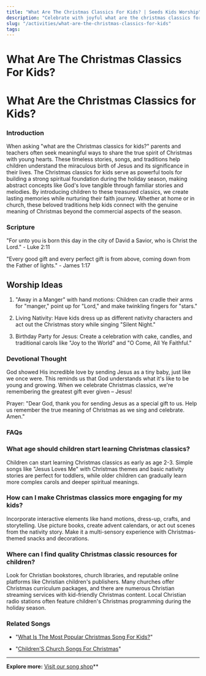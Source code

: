 ```yaml
---
title: "What Are The Christmas Classics For Kids? | Seeds Kids Worship"
description: "Celebrate with joyful what are the christmas classics for kids? featuring biblical Christmas themes. Holiday worship music for children and families."
slug: "/activities/what-are-the-christmas-classics-for-kids"
tags:
---
```


# What Are The Christmas Classics For Kids?

# What Are the Christmas Classics for Kids?
### Introduction
When asking "what are the Christmas classics for kids?" parents and teachers often seek meaningful ways to share the true spirit of Christmas with young hearts. These timeless stories, songs, and traditions help children understand the miraculous birth of Jesus and its significance in their lives. The Christmas classics for kids serve as powerful tools for building a strong spiritual foundation during the holiday season, making abstract concepts like God's love tangible through familiar stories and melodies. By introducing children to these treasured classics, we create lasting memories while nurturing their faith journey. Whether at home or in church, these beloved traditions help kids connect with the genuine meaning of Christmas beyond the commercial aspects of the season.

### Scripture
"For unto you is born this day in the city of David a Savior, who is Christ the Lord." - Luke 2:11

"Every good gift and every perfect gift is from above, coming down from the Father of lights." - James 1:17

## Worship Ideas
1. "Away in a Manger" with hand motions: Children can cradle their arms for "manger," point up for "Lord," and make twinkling fingers for "stars."

2. Living Nativity: Have kids dress up as different nativity characters and act out the Christmas story while singing "Silent Night."

3. Birthday Party for Jesus: Create a celebration with cake, candles, and traditional carols like "Joy to the World" and "O Come, All Ye Faithful."

### Devotional Thought
God showed His incredible love by sending Jesus as a tiny baby, just like we once were. This reminds us that God understands what it's like to be young and growing. When we celebrate Christmas classics, we're remembering the greatest gift ever given – Jesus!

Prayer: "Dear God, thank you for sending Jesus as a special gift to us. Help us remember the true meaning of Christmas as we sing and celebrate. Amen."

### FAQs

### What age should children start learning Christmas classics?
Children can start learning Christmas classics as early as age 2-3. Simple songs like "Jesus Loves Me" with Christmas themes and basic nativity stories are perfect for toddlers, while older children can gradually learn more complex carols and deeper spiritual meanings.

### How can I make Christmas classics more engaging for my kids?
Incorporate interactive elements like hand motions, dress-up, crafts, and storytelling. Use picture books, create advent calendars, or act out scenes from the nativity story. Make it a multi-sensory experience with Christmas-themed snacks and decorations.

### Where can I find quality Christmas classic resources for children?
Look for Christian bookstores, church libraries, and reputable online platforms like Christian children's publishers. Many churches offer Christmas curriculum packages, and there are numerous Christian streaming services with kid-friendly Christmas content. Local Christian radio stations often feature children's Christmas programming during the holiday season.

### Related Songs

- "[What Is The Most Popular Christmas Song For Kids?](/activities/what-is-the-most-popular-christmas-song-for-kids/)"

- "[Children'S Church Songs For Christmas](/activities/children-s-church-songs-for-christmas/)"

---

**Explore more:** [Visit our song shop](https://seedskidsworship.com/shop)**

<!-- Schema Markup -->
<script type="application/ld+json">
{
  "@context": "https://schema.org",
  "@type": "MusicRecording",
  "name": "What Are The Christmas Classics For Kids?",
  "byArtist": {
    "@type": "MusicGroup",
    "name": "Seeds Kids Worship"
  },
  "isFamilyFriendly": true,
  "url": "https://seedskidsworship.com/activities/what-are-the-christmas-classics-for-kids/"
}
</script>